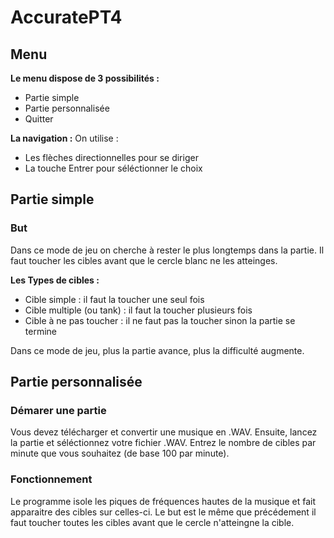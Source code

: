# AccuratePT4

## Menu

**Le menu dispose de 3 possibilités :**
- Partie simple
- Partie personnalisée
- Quitter

**La navigation :**
On utilise :
  - Les flèches directionnelles pour se diriger
  - La touche Entrer pour séléctionner le choix

## Partie simple

### But

Dans ce mode de jeu on cherche à rester le plus longtemps dans la partie.
Il faut toucher les cibles avant que le cercle blanc ne les atteinges.

**Les Types de cibles :**
- Cible simple : il faut la toucher une seul fois
- Cible multiple (ou tank) : il faut la toucher plusieurs fois
- Cible à ne pas toucher : il ne faut pas la toucher sinon la partie se termine

Dans ce mode de jeu, plus la partie avance, plus la difficulté augmente.


## Partie personnalisée

### Démarer une partie

Vous devez télécharger et convertir une musique en .WAV.
Ensuite, lancez la partie et séléctionnez votre fichier .WAV.
Entrez le nombre de cibles par minute que vous souhaitez (de base 100 par minute).

### Fonctionnement

Le programme isole les piques de fréquences hautes de la musique et fait apparaitre des cibles sur celles-ci.
Le but est le même que précédement il faut toucher toutes les cibles avant que le cercle n'atteingne la cible.
